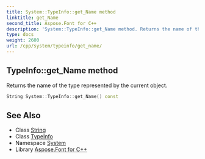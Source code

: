 ```yaml
---
title: System::TypeInfo::get_Name method
linktitle: get_Name
second_title: Aspose.Font for C++
description: 'System::TypeInfo::get_Name method. Returns the name of the type represented by the current object in C++.'
type: docs
weight: 2600
url: /cpp/system/typeinfo/get_name/
---
```

## TypeInfo::get_Name method


Returns the name of the type represented by the current object.

```cpp
String System::TypeInfo::get_Name() const
```

## See Also

* Class [String](../../string/)
* Class [TypeInfo](../)
* Namespace [System](../../)
* Library [Aspose.Font for C++](../../../)
